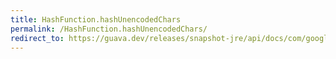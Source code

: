 ```yaml
---
title: HashFunction.hashUnencodedChars
permalink: /HashFunction.hashUnencodedChars/
redirect_to: https://guava.dev/releases/snapshot-jre/api/docs/com/google/common/hash/HashFunction.html#hashUnencodedChars-java.lang.CharSequence-
---
```

